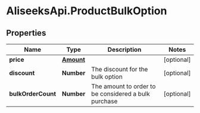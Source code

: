 # AliseeksApi.ProductBulkOption

## Properties
Name | Type | Description | Notes
------------ | ------------- | ------------- | -------------
**price** | [**Amount**](Amount.md) |  | [optional] 
**discount** | **Number** | The discount for the bulk option  | [optional] 
**bulkOrderCount** | **Number** | The amount to order to be considered a bulk purchase  | [optional] 


